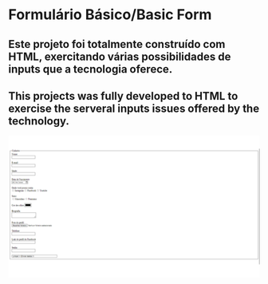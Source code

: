 <h1>Formulário Básico/Basic Form</h1>

<h2>Este projeto foi totalmente construído com HTML, exercitando várias possibilidades de inputs que a tecnologia oferece.</h2>
<h2> This projects was fully developed to HTML to exercise the serveral inputs issues offered by the technology.</h2>

<img src="https://github.com/vivianigarcia/Basic-Form/blob/main/Formul%C3%A1rio.png">


 
